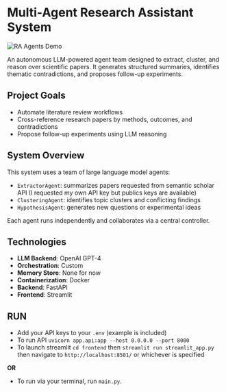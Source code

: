 # Multi-Agent Research Assistant System
![RA Agents Demo](https://i.imgur.com/1zrpctW.gif) 

An autonomous LLM-powered agent team designed to extract, cluster, and reason over scientific papers. It generates structured summaries, identifies thematic contradictions, and proposes follow-up experiments. 

## Project Goals

- Automate literature review workflows
- Cross-reference research papers by methods, outcomes, and contradictions
- Propose follow-up experiments using LLM reasoning

## System Overview

This system uses a team of large language model agents:
- `ExtractorAgent`: summarizes papers requested from semantic scholar API (I requested my own API key but publics keys are available)
- `ClusteringAgent`: identifies topic clusters and conflicting findings
- `HypothesisAgent`: generates new questions or experimental ideas

Each agent runs independently and collaborates via a central controller.

## Technologies

- **LLM Backend**: OpenAI GPT-4
- **Orchestration**: Custom
- **Memory Store**: None for now
- **Containerization**: Docker
- **Backend**: FastAPI
- **Frontend**: Streamlit


## RUN
- Add your API keys to your ```.env``` (example is included)
- To run API ```uvicorn app.api:app --host 0.0.0.0 --port 8000```
- To launch streamlit ```cd frontend``` then ```streamlit run streamlit_app.py``` then navigate to ```http://localhost:8501/``` or whichever is specified

**OR**
- To run via your terminal, run ```main.py```.

